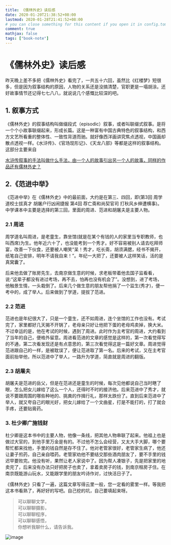 ```yaml
---
title: 《儒林外史》读后感 
date: 2020-01-20T21:38:52+08:00
lastmod: 2020-01-28T21:41:52+08:00
# you can close something for this content if you open it in config.toml.
comment: true
mathjax: false
tags: ["book-note"]
---
```


# 《儒林外史》读后感 

昨天晚上差不多把《儒林外史》看完了，一共五十六回，虽然比《红楼梦》短很多，但是因为叙事结构的原因，人物的关系还是没搞清楚，官职更是一塌胡涂。还好故事情节还记得七七八八，就说说几个感慨比较深的吧。

## 1. 叙事方式
《儒林外史》的叙事结构叫做缀段式（episodic）叙事，或者叫联缀式叙事。是将一个个小故事联缀起来，形成长篇。这是一种富有中国古典特色的叙事结构，和西方文艺所看重的整体性、一致性背道而驰。就好像西洋画讲究焦点透视，中国画却散点透视一样。《水浒传》、《官场现形记》、《天龙八部》等都是这样的叙事结构。 这部分主要来自 

[水浒传叙事的手法叫做什么手法，由一个人的故事引出另一个人的故事，同样的作品还有儒林外史？](https://www.zhihu.com/question/30800423)


## 2.《范进中举》

《范进中举》在《儒林外史》中的最前面，大约是在第三、四回，即(第3回 周学道校士拔真才 胡屠户行凶闹捷报 第4回 荐亡斋和尚契官司 打秋风乡绅遭横事)。中学课本中主要是选择的第三回，里面的周进、范进和胡屠夫是主要人物。

### 2.1 周进

周学道名叫周进，是老童生，靠坐馆(就是在某个有钱的人的家里当专职教师，也叫西席)为生。他年近六十了，也没能考到一个秀才。好不容易被别人请去吃拜师宴，改善一下伙食，还要被人嘲笑“呆！秀才，吃长斋，胡须满腮，经书不揭开，纸笔自己安排，明年不请我自来！”。年纪一大把了，还要被人这样笑话，活的是真窝囊了。

后来他去做了账房先生，去南京做生意的时候，求老板带着他去国子监看看，说:“这辈子都没有进过考场，再不去，怕再也没有机会了”。没想到，进了考场，他触景生情，一头栽倒了。后来几个做生意的朋友帮他捐了一个监生(秀才)，便一考中的，成了举人。后来做到了学道，提拔了范进。

### 2.2 范进

范进也是年纪很大了，只是一个童生，还不如周进，连个坐馆的工作也没有。考试完了，家里都好几天揭不开锅了，老母亲只好让他把下蛋的老母鸡卖掉，换大米。不过幸运的是，他在考试的时候，遇到了周进。此时作为主考官的周进，大约看到了当年的自己，便格外留意。周进看范进的文章的感觉是这样的，第一次看觉得写的不通，第二次看发现还是有点意思的，第三次看觉得这是一篇好文章。周进觉得范进跟自己的一样，是被耽误了，便让范进取了第一名。后来的考试，又在主考官面前抬举他，所以范进中了举人，一路升为学道，简直就是周进的翻版。

### 2.3 胡屠夫

胡屠夫是范进的岳父，但是在范进还是童生的时候，每次见他都说自己当时瞎了眼，怎么把女儿嫁给了这么一个人，还得时不时的接济他。后来范进中了秀才，就说不要跟周围的哪些种地的、挑粪的作揖行礼，那样太跌份了。直到后来范进中了举人，就又夸自己的眼光好，把女儿嫁给了一个文曲星，打是不能打的，打了就会手疼，还要贴膏药。

### 3. 杜少卿广施钱财

杜少卿是这本书中的主要人物，他像一条线，把其他人物串联了起来。他祖上也是做过大官的，到他手里万金是有的。不过他不怎么会经营，又太大手大脚，哪个要帮忙都来找他，手里的钱自然是存不住了。他对老管家很好，老管家生病了，他还让妻子煎药，自己亲自喂药。老管家劝他不要结交那些酒肉朋友了，要不手里的钱迟早要败完。他没有听，果然让老人家说中了。因为帮人凑银子，先是把家里的地卖完了，后来没有办法只好把房子也卖了，拿着卖房子的钱，到南京租房子住。在南京既能游山玩水，又能跟学里的朋友吟诗作对，过快活日子了。


《儒林外史》只看了一遍，这篇文章写得云里一般，您一定看的雾里一样。等我把这本书看熟了，再好好的写吧。自己挖的坑，自己要填起来呀。


> 可以聊聊文学，   
> 可以聊聊摄影，   
> 可以聊聊程序，   
> 可以聊聊感悟，   
> 你想听我聊什么，请告诉我。

![image](https://mmbiz.qpic.cn/mmbiz_jpg/IDHaWiaS8DJpDWaY4ZNTpQR4riciaVTEqPkpwGNwbmUxHUjv8licNxNlD9IEia7rCb8KYibdRWCiamYGRfetNW1CyqWTQ/0?wx_fmt=jpeg)